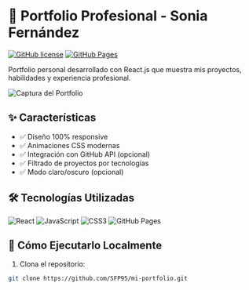 # 📌 Portfolio Profesional - Sonia Fernández

[![GitHub license](https://img.shields.io/badge/license-MIT-blue.svg)](https://github.com/SFP95/mi-portfolio/blob/main/LICENSE)
[![GitHub Pages](https://img.shields.io/badge/🌐%20Live%20Demo-GitHub%20Pages-brightgreen)](https://sfp95.github.io/mi-portfolio)

Portfolio personal desarrollado con React.js que muestra mis proyectos, habilidades y experiencia profesional.

![Captura del Portfolio](public/screenshot.png)

## ✨ Características

- ✅ Diseño 100% responsive
- ✅ Animaciones CSS modernas
- ✅ Integración con GitHub API (opcional)
- ✅ Filtrado de proyectos por tecnologías
- ✅ Modo claro/oscuro (opcional)

## 🛠️ Tecnologías Utilizadas

<p align="left">
  <img src="https://img.shields.io/badge/React-20232A?style=for-the-badge&logo=react&logoColor=61DAFB" alt="React">
  <img src="https://img.shields.io/badge/JavaScript-F7DF1E?style=for-the-badge&logo=javascript&logoColor=black" alt="JavaScript">
  <img src="https://img.shields.io/badge/CSS3-1572B6?style=for-the-badge&logo=css3&logoColor=white" alt="CSS3">
  <img src="https://img.shields.io/badge/GitHub%20Pages-222222?style=for-the-badge&logo=GitHub%20Pages&logoColor=white" alt="GitHub Pages">
</p>

## 🚀 Cómo Ejecutarlo Localmente

1. Clona el repositorio:
```bash
git clone https://github.com/SFP95/mi-portfolio.git